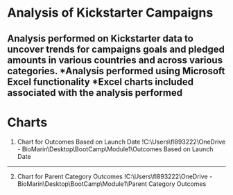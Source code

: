 # Analysis of Kickstarter Campaigns
 Analysis performed on Kickstarter data to uncover trends for campaigns goals and pledged amounts in various countries and across various categories.
*Analysis performed using Microsoft Excel functionality
*Excel charts included associated with the analysis performed
---
# Charts
1.  Chart for Outcomes Based on Launch Date
!C:\Users\fl893222\OneDrive - BioMarin\Desktop\BootCamp\Module1\Outcomes Based on Launch Date
---
2. Chart for Parent Category Outcomes
!C:\Users\fl893222\OneDrive - BioMarin\Desktop\BootCamp\Module1\Parent Category Outcomes
